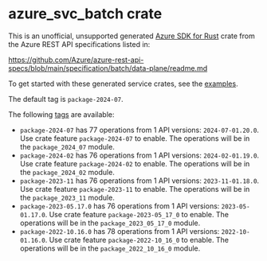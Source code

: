 # azure_svc_batch crate

This is an unofficial, unsupported generated [Azure SDK for Rust](https://github.com/Azure/azure-sdk-for-rust/tree/legacy) crate from the Azure REST API specifications listed in:

https://github.com/Azure/azure-rest-api-specs/blob/main/specification/batch/data-plane/readme.md

To get started with these generated service crates, see the [examples](https://github.com/Azure/azure-sdk-for-rust/blob/legacy/services/README.md#examples).

The default tag is `package-2024-07`.

The following [tags](https://github.com/Azure/azure-sdk-for-rust/blob/legacy/services/tags.md) are available:

- `package-2024-07` has 77 operations from 1 API versions: `2024-07-01.20.0`. Use crate feature `package-2024-07` to enable. The operations will be in the `package_2024_07` module.
- `package-2024-02` has 76 operations from 1 API versions: `2024-02-01.19.0`. Use crate feature `package-2024-02` to enable. The operations will be in the `package_2024_02` module.
- `package-2023-11` has 76 operations from 1 API versions: `2023-11-01.18.0`. Use crate feature `package-2023-11` to enable. The operations will be in the `package_2023_11` module.
- `package-2023-05.17.0` has 76 operations from 1 API versions: `2023-05-01.17.0`. Use crate feature `package-2023-05_17_0` to enable. The operations will be in the `package_2023_05_17_0` module.
- `package-2022-10.16.0` has 78 operations from 1 API versions: `2022-10-01.16.0`. Use crate feature `package-2022-10_16_0` to enable. The operations will be in the `package_2022_10_16_0` module.